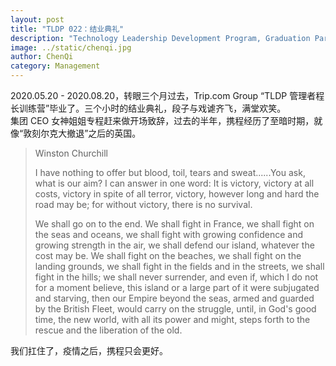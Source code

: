 ```yaml
---
layout: post
title: "TLDP 022：结业典礼"
description: "Technology Leadership Development Program, Graduation Party"
image: ../static/chenqi.jpg
author: ChenQi
category: Management
---
```


2020.05.20 - 2020.08.20，转眼三个月过去，Trip.com Group “TLDP 管理者程长训练营”毕业了。三个小时的结业典礼，段子与戏谑齐飞，满堂欢笑。  
集团 CEO 女神姐姐专程赶来做开场致辞，过去的半年，携程经历了至暗时期，就像“敦刻尔克大撤退”之后的英国。

> Winston Churchill
>
> I have nothing to offer but blood, toil, tears and sweat......You ask, what is our aim? I can answer in one word: It is victory, victory at all costs, victory in spite of all terror, victory, however long and hard the road may be; for without victory, there is no survival.
>
> We shall go on to the end. We shall fight in France, we shall fight on the seas and oceans, we shall fight with growing confidence and growing strength in the air, we shall defend our island, whatever the cost may be. We shall fight on the beaches, we shall fight on the landing grounds, we shall fight in the fields and in the streets, we shall fight in the hills; we shall never surrender, and even if, which I do not for a moment believe, this island or a large part of it were subjugated and starving, then our Empire beyond the seas, armed and guarded by the British Fleet, would carry on the struggle, until, in God's good time, the new world, with all its power and might, steps forth to the rescue and the liberation of the old.

我们扛住了，疫情之后，携程只会更好。
